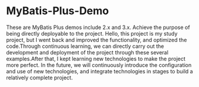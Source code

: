 # MyBatis-Plus-Demo
These are MyBatis Plus demos include 2.x and 3.x. Achieve the purpose of being directly deployable to the project.
  Hello, this project is my study project, but I went back and improved the functionality, 
  and optimized the code.Through continuous learning, we can directly carry out the development and deployment of the project through these several examples.After that, I kept learning new technologies to make the project more perfect.
  In the future, we will continuously introduce the configuration and use of new technologies, and integrate technologies in stages to build a relatively complete project.
